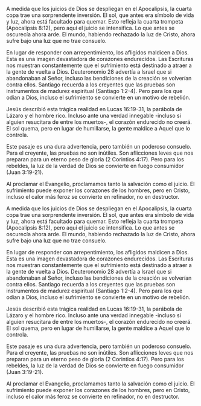 A medida que los juicios de Dios se despliegan en el Apocalipsis, la cuarta copa trae una sorprendente inversión. El sol, que antes era símbolo de vida y luz, ahora está facultado para quemar. Esto refleja la cuarta trompeta (Apocalipsis 8:12), pero aquí el juicio se intensifica. Lo que antes se oscurecía ahora arde. El mundo, habiendo rechazado la luz de Cristo, ahora sufre bajo una luz que no trae consuelo.

En lugar de responder con arrepentimiento, los afligidos maldicen a Dios. Esta es una imagen devastadora de corazones endurecidos. Las Escrituras nos muestran constantemente que el sufrimiento está destinado a atraer a la gente de vuelta a Dios. Deuteronomio 28 advertía a Israel que si abandonaban al Señor, incluso las bendiciones de la creación se volverían contra ellos. Santiago recuerda a los creyentes que las pruebas son instrumentos de madurez espiritual (Santiago 1:2-4). Pero para los que odian a Dios, incluso el sufrimiento se convierte en un motivo de rebelión.

Jesús describió esta trágica realidad en Lucas 16:19-31, la parábola de Lázaro y el hombre rico. Incluso ante una verdad innegable -incluso si alguien resucitara de entre los muertos-, el corazón endurecido no creerá. El sol quema, pero en lugar de humillarse, la gente maldice a Aquel que lo controla.

Este pasaje es una dura advertencia, pero también un poderoso consuelo. Para el creyente, las pruebas no son inútiles. Son aflicciones leves que nos preparan para un eterno peso de gloria (2 Corintios 4:17). Pero para los rebeldes, la luz de la verdad de Dios se convierte en fuego consumidor (Juan 3:19-21).

Al proclamar el Evangelio, proclamamos tanto la salvación como el juicio. El sufrimiento puede exponer los corazones de los hombres, pero en Cristo, incluso el calor más feroz se convierte en refinador, no en destructor.

A medida que los juicios de Dios se despliegan en el Apocalipsis, la cuarta copa trae una sorprendente inversión. El sol, que antes era símbolo de vida y luz, ahora está facultado para quemar. Esto refleja la cuarta trompeta (Apocalipsis 8:12), pero aquí el juicio se intensifica. Lo que antes se oscurecía ahora arde. El mundo, habiendo rechazado la luz de Cristo, ahora sufre bajo una luz que no trae consuelo.

En lugar de responder con arrepentimiento, los afligidos maldicen a Dios. Esta es una imagen devastadora de corazones endurecidos. Las Escrituras nos muestran constantemente que el sufrimiento está destinado a atraer a la gente de vuelta a Dios. Deuteronomio 28 advertía a Israel que si abandonaban al Señor, incluso las bendiciones de la creación se volverían contra ellos. Santiago recuerda a los creyentes que las pruebas son instrumentos de madurez espiritual (Santiago 1:2-4). Pero para los que odian a Dios, incluso el sufrimiento se convierte en un motivo de rebelión.

Jesús describió esta trágica realidad en Lucas 16:19-31, la parábola de Lázaro y el hombre rico. Incluso ante una verdad innegable -incluso si alguien resucitara de entre los muertos-, el corazón endurecido no creerá. El sol quema, pero en lugar de humillarse, la gente maldice a Aquel que lo controla.

Este pasaje es una dura advertencia, pero también un poderoso consuelo. Para el creyente, las pruebas no son inútiles. Son aflicciones leves que nos preparan para un eterno peso de gloria (2 Corintios 4:17). Pero para los rebeldes, la luz de la verdad de Dios se convierte en fuego consumidor (Juan 3:19-21).

Al proclamar el Evangelio, proclamamos tanto la salvación como el juicio. El sufrimiento puede exponer los corazones de los hombres, pero en Cristo, incluso el calor más feroz se convierte en refinador, no en destructor.